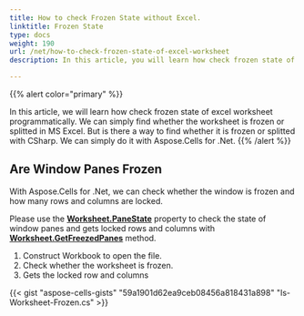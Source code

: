 ```yaml
---
title: How to check Frozen State without Excel.
linktitle: Frozen State
type: docs
weight: 190
url: /net/how-to-check-frozen-state-of-excel-worksheet
description: In this article, you will learn how check frozen state of excel worksheet programmatically using C# Library with .NET API.

---
```


{{% alert color="primary" %}}

In this article, we will learn how check frozen state of excel worksheet programmatically.
We can simply find whether the worksheet is frozen or splitted in MS Excel. But is there a way to find whether it is frozen or splitted with CSharp.
We can simply do it with Aspose.Cells for .Net.
{{% /alert %}}

## **Are Window Panes Frozen**
With Aspose.Cells for .Net, we can check whether the window is frozen and how many rows and columns are locked.

Please use the [**Worksheet.PaneState**](https://reference.aspose.com/cells/net/aspose.cells/worksheet/PaneState/) property to check the state of window panes 
and gets locked rows and columns with  [**Worksheet.GetFreezedPanes**](https://reference.aspose.com/cells/net/aspose.cells/worksheet/GetFreezedPanes/) method.
1. Construct Workbook to open the file.
2. Check whether the worksheet is frozen.
3. Gets the locked row and columns

{{< gist "aspose-cells-gists" "59a1901d62ea9ceb08456a818431a898" "Is-Worksheet-Frozen.cs" >}}